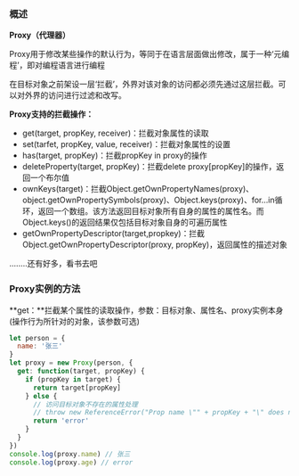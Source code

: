 ### 概述

**Proxy（代理器）**

Proxy用于修改某些操作的默认行为，等同于在语言层面做出修改，属于一种‘元编程’，即对编程语言进行编程

在目标对象之前架设一层‘拦截’，外界对该对象的访问都必须先通过这层拦截。可以对外界的访问进行过滤和改写。

**Proxy支持的拦截操作：**

+ get(target, propKey, receiver)：拦截对象属性的读取
+ set(tarfet, propKey, value, receiver)：拦截对象属性的设置
+ has(target, propKey)：拦截propKey in proxy的操作
+ deleteProperty(target, propKey)：拦截delete proxy[propKey]的操作，返回一个布尔值
+ ownKeys(target)：拦截Object.getOwnPropertyNames(proxy)、object.getOwnPropertySymbols(proxy)、Object.keys(proxy)、for...in循环，返回一个数组。该方法返回目标对象所有自身的属性的属性名。而Object.keys()的返回结果仅包括目标对象自身的可遍历属性
+ getOwnPropertyDescriptor(target,propkey)：拦截Object.getOwnPropertyDescriptor(proxy, propKey)，返回属性的描述对象

........还有好多，看书去吧



### Proxy实例的方法

**get：**拦截某个属性的读取操作，参数：目标对象、属性名、proxy实例本身(操作行为所针对的对象，该参数可选)

```javascript
let person = {
  name: '张三'
}
let proxy = new Proxy(person, {
  get: function(target, propKey) {
    if (propKey in target) {
      return target[propKey]
    } else {
      // 访问目标对象不存在的属性处理
      // throw new ReferenceError("Prop name \"" + propKey + "\" does not exist.")
      return 'error'
    }
  }
})
console.log(proxy.name) // 张三
console.log(proxy.age) // error
```